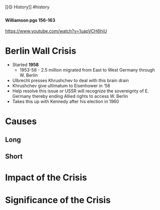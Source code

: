 [[🟡 History]] #history 
#### Williamson pgs 156-163
https://www.youtube.com/watch?v=1uapVCH6hjU


# Berlin Wall Crisis 
- Started **1958**
	- 1953-58 - 2.5 million migrated from East to West Germany through W. Berlin
- Ulbrecht presses Khrushchev to deal with this brain drain
- Khrushchev give ultimatum to Eisenhower in ‘58
- Help resolve this issue or USSR will recognize the sovereignty of E. Germany thereby ending Allied rights to access W. Berlin
- Takes this up with Kennedy after his election in 1960
    

# Causes 

## Long 

## Short 


# Impact of the Crisis 


# Significance of the Crisis 

